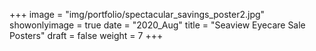 +++
image = "img/portfolio/spectacular_savings_poster2.jpg"
showonlyimage = true
date = "2020_Aug"
title = "Seaview Eyecare Sale Posters"
draft = false
weight = 7
+++


